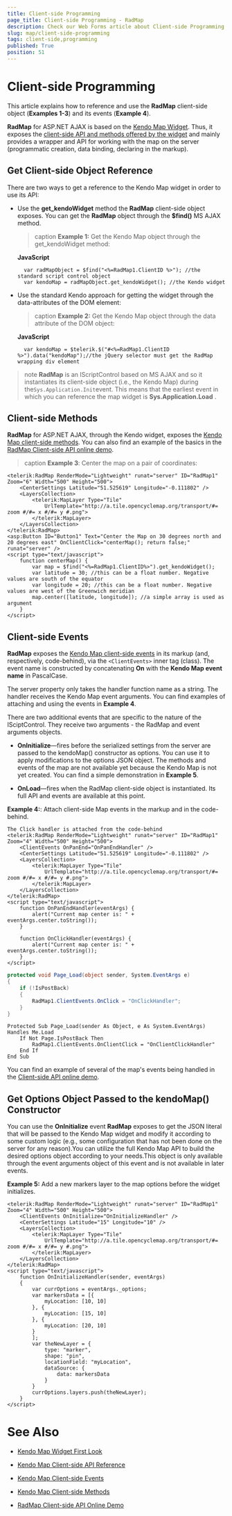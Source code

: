 ```yaml
---
title: Client-side Programming
page_title: Client-side Programming - RadMap
description: Check our Web Forms article about Client-side Programming.
slug: map/client-side-programming
tags: client-side,programming
published: True
position: 51
---
```


# Client-side Programming

This article explains how to reference and use the **RadMap** client-side object (**Examples 1-3**) and	its events (**Example 4**).

**RadMap** for ASP.NET AJAX is based on the [Kendo Map Widget](https://demos.telerik.com/kendo-ui/map/index). Thus, it exposes the [client-side API and methods offered by the widget](https://docs.telerik.com/kendo-ui/api/dataviz/map) and mainly provides a wrapper and API for working with the map	on the server (programmatic creation, data binding, declaring in the markup).

## Get Client-side Object Reference

There are two ways to get a reference to the Kendo Map widget in order to use its API:

* Use the **get_kendoWidget** method the **RadMap** client-side object exposes. You can get the **RadMap** object through the **$find()** MS AJAX method. 

	>caption **Example 1:** Get the Kendo Map object through the get_kendoWidget method:

	**JavaScript**

		var radMapObject = $find("<%=RadMap1.ClientID %>"); //the standard script control object
		var kendoMap = radMapObject.get_kendoWidget(); //the Kendo widget

* Use the standard Kendo approach for getting the widget through the data-attributes of the DOM element:

	>caption **Example 2:** Get the Kendo Map object through the data attribute of the DOM object:

	**JavaScript**

		var kendoMap = $telerik.$("#<%=RadMap1.ClientID %>").data("kendoMap");//the jQuery selector must get the RadMap wrapping div element

>note  **RadMap** is an IScriptControl based on MS AJAX and so it instantiates its client-side object (i.e., the Kendo Map)	during the`Sys.Application.Init`event. This means that the earliest event in which you can reference the map widget is **Sys.Application.Load** .

## Client-side Methods

**RadMap** for ASP.NET AJAX, through the Kendo widget, exposes the [Kendo Map client-side methods](https://docs.telerik.com/kendo-ui/api/dataviz/map#methods). You can also find an example of the basics in the [RadMap Client-side API online demo](https://demos.telerik.com/aspnet-ajax/map/examples/client-side-api/defaultcs.aspx).

>caption **Example 3**: Center the map on a pair of coordinates:

````ASP.NET
<telerik:RadMap RenderMode="Lightweight" runat="server" ID="RadMap1" Zoom="6" Width="500" Height="500">
	<CenterSettings Latitude="51.525619" Longitude="-0.111802" />
	<LayersCollection>
		<telerik:MapLayer Type="Tile"
			UrlTemplate="http://a.tile.opencyclemap.org/transport/#= zoom #/#= x #/#= y #.png">
		</telerik:MapLayer>
	</LayersCollection>
</telerik:RadMap>
<asp:Button ID="Button1" Text="Center the Map on 30 degrees north and 20 degrees east" OnClientClick="centerMap(); return false;" runat="server" />
<script type="text/javascript">
	function centerMap() {
		var map = $find("<%=RadMap1.ClientID%>").get_kendoWidget();
		var latitude = 30; //this can be a float number. Negative values are south of the equator
		var longitude = 20; //this can be a float number. Negative values are west of the Greenwich meridian
		map.center([latitude, longitude]); //a simple array is used as argument
	}
</script>
````

## Client-side Events

**RadMap** exposes the [Kendo Map client-side events](https://docs.telerik.com/kendo-ui/api/dataviz/map#events) in its markup (and, respectively, code-behind), via the `<ClientEvents>` inner tag (class). The event name is constructed by concatenating **On** with the **Kendo Map event name** in PascalCase.

The server property only takes the handler function name as a string. The handler receives the Kendo Map event arguments. You can find examples of attaching and using the events in **Example 4**.

There are two additional events that are specific to the nature of the ISciptControl. They receive two arguments - the RadMap and event arguments objects.

* **OnInitialize**—fires before the serialized settings from the server are passed to the kendoMap() constructor as options. You can use it to apply modifications to the options JSON object. The methods and events of the map are not available yet because the Kendo Map is not yet created. You can find a simple demonstration in **Example 5**.

* **OnLoad**—fires when the RadMap client-side object is instantiated. Its full API and events are available at this point.

**Example 4:**: Attach client-side Map events in the markup and in the code-behind.

````ASP.NET
The Click handler is attached from the code-behind
<telerik:RadMap RenderMode="Lightweight" runat="server" ID="RadMap1" Zoom="4" Width="500" Height="500">
	<ClientEvents OnPanEnd="OnPanEndHandler" />
	<CenterSettings Latitude="51.525619" Longitude="-0.111802" />
	<LayersCollection>
		<telerik:MapLayer Type="Tile"
			UrlTemplate="http://a.tile.opencyclemap.org/transport/#= zoom #/#= x #/#= y #.png">
		</telerik:MapLayer>
	</LayersCollection>
</telerik:RadMap>
<script type="text/javascript">
	function OnPanEndHandler(eventArgs) {
		alert("Current map center is: " + eventArgs.center.toString());
	}

	function OnClickHandler(eventArgs) {
		alert("Current map center is: " + eventArgs.center.toString());
	}
</script>
````

````C#
protected void Page_Load(object sender, System.EventArgs e)
{
	if (!IsPostBack)
	{
		RadMap1.ClientEvents.OnClick = "OnClickHandler";
	}
}
````
````VB.NET
Protected Sub Page_Load(sender As Object, e As System.EventArgs) Handles Me.Load
	If Not Page.IsPostBack Then
		RadMap1.ClientEvents.OnClientClick = "OnClientClickHandler"
	End If
End Sub
````

You can find an example of several of the map's events being handled in the	[Client-side API online demo](https://demos.telerik.com/aspnet-ajax/map/examples/client-side-api/defaultcs.aspx).

## Get Options Object Passed to the kendoMap() Constructor

You can use the **OnInitialize** event **RadMap** exposes to get the JSON literal that will be passed to the Kendo Map widget and modify it according to some custom logic (e.g., some configuration that has not been done on the server for any reason).You can utilize the full Kendo Map API to build the desired options object according to your needs.This object is only available through the event arguments object of this event and is not available in later events.

**Example 5:** Add a new markers layer to the map options before the widget initializes.

````ASP.NET
<telerik:RadMap RenderMode="Lightweight" runat="server" ID="RadMap1" Zoom="4" Width="500" Height="500">
	<ClientEvents OnInitialize="OnInitializeHandler" />
	<CenterSettings Latitude="15" Longitude="10" />
	<LayersCollection>
		<telerik:MapLayer Type="Tile"
			UrlTemplate="http://a.tile.opencyclemap.org/transport/#= zoom #/#= x #/#= y #.png">
		</telerik:MapLayer>
	</LayersCollection>
</telerik:RadMap>
<script type="text/javascript">
	function OnInitializeHandler(sender, eventArgs)
	{
		var currOptions = eventArgs._options;
		var markersData = [{
			myLocation: [10, 10]
		}, {
			myLocation: [15, 10]
		}, {
			myLocation: [20, 10]
		}
		];
		var theNewLayer = {
			type: "marker",
			shape: "pin",
			locationField: "myLocation",
			dataSource: {
				data: markersData
			}
		}
		currOptions.layers.push(theNewLayer);
	}
</script>
````

# See Also

 * [Kendo Map Widget First Look](https://demos.telerik.com/kendo-ui/map/index)

 * [Kendo Map Client-side API Reference](https://docs.telerik.com/kendo-ui/api/dataviz/map)

 * [Kendo Map Client-side Events](https://docs.telerik.com/kendo-ui/api/dataviz/map#events)

 * [Kendo Map Client-side Methods](https://docs.telerik.com/kendo-ui/api/dataviz/map#methods)

 * [RadMap Client-side API Online Demo](https://demos.telerik.com/aspnet-ajax/map/examples/client-side-api/defaultcs.aspx)
